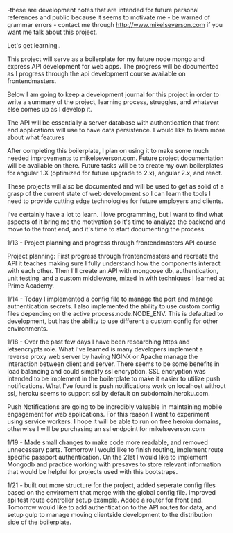 -these are development notes that are intended for future personal references and public because it seems to motivate me - be warned of grammar errors - contact me through http://www.mikelseverson.com if you want me talk about this project. 

Let's get learning..

This project will serve as a boilerplate for my future node mongo and express API development for web apps. The progress will be documented as I progress through the api development course available on frontendmasters.

Below I am going to keep a development journal for this project in order to write a summary of the project, learning process, struggles, and whatever else comes up as I develop it. 

The API will be essentially a server database with authentication that front end applications will use to have data persistence. I would like to learn more about what features 

After completing this boilerplate, I plan on using it to make some much needed improvements to mikelseverson.com. Future project documentation will be available on there. Future tasks will be to create my own boilerplates for angular 1.X (optimized for future upgrade to 2.x), angular 2.x, and react. 

These projects will also be documented and will be used to get as solid of a grasp of the current state of web development so I can learn the tools I need to provide cutting edge technologies for future employers and clients. 

I've certainly have a lot to learn. I love programming, but I want to find what aspects of it bring me the motivation so it's time to analyze the backend and move to the front end, and it's time to start documenting the process. 

1/13 - Project planning and progress through frontendmasters API course

Project planning: First progress through frontendmasters and recreate the API it teaches making sure I fully understand how the components interact with each other. Then I'll create an API with mongoose db, authentication, unit testing, and a custom middleware, mixed in with techniques I learned at Prime Academy. 

1/14 - Today I implemented a config file to manage the port and manage authentication secrets. I also implemented the ability to use custom config files depending on the active process.node.NODE_ENV. This is defaulted to development, but has the ability to use different a custom config for other environments.

1/18 - Over the past few days I have been researching https and letsencrypts role. What I've learned is many developers implement a reverse proxy web server by having NGINX or Apache manage the interaction between client and server. There seems to be some benefits in load balancing and could simplify ssl encryption. SSL encryption was intended to be implement in the boilerplate to make it easier to utilize push notifications. What I've found is push notifications work on localhost without ssl, heroku seems to support ssl by default on subdomain.heroku.com. 

Push Notifications are going to be incredibly valuable in maintaining mobile engagement for web applications. For this reason I want to experiment using service workers. I hope it will be able to run on free heroku domains, otherwise I will be purchasing an ssl endpoint for mikelseverson.com

1/19 - Made small changes to make code more readable, and removed unnecessary parts. Tomorrow I would like to finish routing, implement route specific passport authentication. On the 21st I would like to implement Mongodb and practice working with presaves to store relevant information that would be helpful for projects used with this bootstraps. 

1/21 - built out more structure for the project, added seperate config files based on the enviroment that merge with the global config file. Improved api test route controller setup example. Added a router for front end. Tomorrow would like to add authentication to the API routes for data, and setup gulp to manage moving clientside development to the distribution side of the boilerplate.